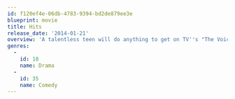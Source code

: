 ```yaml
---
id: f120ef4e-06db-4783-9394-bd2de879ee3e
blueprint: movie
title: Hits
release_date: '2014-01-21'
overview: 'A talentless teen will do anything to get on TV''s "The Voice." Meanwhile, her father, a municipal worker, creates an uproar when a video of his rants at City Hall goes viral.'
genres:
  -
    id: 18
    name: Drama
  -
    id: 35
    name: Comedy
---
```

